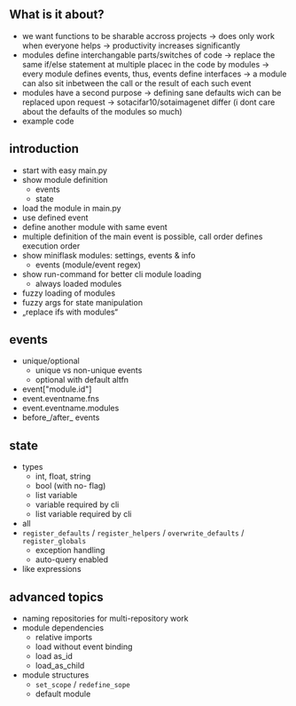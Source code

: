 
What is it about?
-----------------
- we want functions to be sharable accross projects 
    -> does only work when everyone helps
    -> productivity increases significantly
- modules define interchangable parts/switches of code
    -> replace the same if/else statement at multiple placec in the code by modules
    -> every module defines events, thus, events define interfaces
    -> a module can also sit inbetween the call or the result of each such event
- modules have a second purpose
    -> defining sane defaults wich can be replaced upon request
    -> sotacifar10/sotaimagenet differ (i dont care about the defaults of the modules so much)
- example code

introduction
------------
- start with easy main.py
- show module definition
    - events
    - state
- load the module in main.py
- use defined event
- define another module with same event
- multiple definition of the main event is possible, call order defines execution order
- show miniflask modules: settings, events & info
    - events (module/event regex)
- show run-command for better cli module loading
    - always loaded modules
- fuzzy loading of modules
- fuzzy args for state manipulation
- „replace ifs with modules“

events
------
- unique/optional
    - unique vs non-unique events
    - optional with default altfn
- event["module.id"]
- event.eventname.fns
- event.eventname.modules
- before_/after_ events

state
-----
- types
    - int, float, string
    - bool (with no- flag)
    - list variable
    - variable required by cli
    - list variable required by cli
- all
- `register_defaults` / `register_helpers` / `overwrite_defaults` / `register_globals`
    - exception handling
    - auto-query enabled
- like expressions

advanced topics
---------------
- naming repositories for multi-repository work
- module dependencies
    - relative imports
    - load without event binding
    - load as_id
    - load_as_child
- module structures
    - `set_scope` / `redefine_sope`
    - default module


